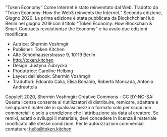 “Token Economy” Come Internet è stato reinventato dal Web. Tradotto da “Token Economy: How the Web3 reinvents the Internet,” Seconda edizione, Giugno 2020. La prima edizione è stata pubblicata da BlockchchianHub Berlin nel giugno 2019 con il titolo "Token Economy: How Blockchain & Smart Contracts revolutionize the Economy" e ha avuto due edizioni modificate.

* Autrice: Shermin Voshmgir 
* Publisher: Token Kitchen 
* Alte Schönhauserstrasse 9, 10119 Berlin 
* http://token.kitchen
* Design: Justyna Zubrycka 
* Produttrice: Caroline Helbing
* Layout dell'ebook:  Shermin Voshmgir 
* Traduttori: Edoardo Calia, Elisa Bonaldo, Roberto Moncada, Antonio Andreottola

Copyleft 2020, Shermin Voshmgir: Creative Commons - CC BY-NC-SA: Questa licenza consente ai riutilizzatori di distribuire, remixare, adattare e sviluppare il materiale in qualsiasi mezzo o formato solo per scopi non commerciali e solo a condizione che l'attribuzione sia data al creatore. Se remixi, adatti o sviluppi il materiale, devi concedere in licenza il materiale modificato alle stesse condizioni. Per le autorizzazioni commerciali contattare: hello@token.kitchen

